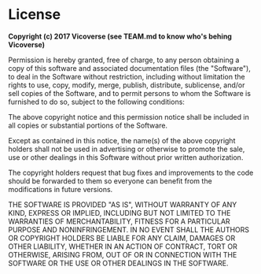 # License
  
 **Copyright (c) 2017 Vicoverse (see TEAM.md to know who's behing Vicoverse)**

 Permission is hereby granted, free of charge, to any person obtaining a copy
 of this software and associated documentation files (the "Software"), to deal
 in the Software without restriction, including without limitation the rights
 to use, copy, modify, merge, publish, distribute, sublicense, and/or sell
 copies of the Software, and to permit persons to whom the Software is
 furnished to do so, subject to the following conditions:

 The above copyright notice and this permission notice shall be included in
 all copies or substantial portions of the Software.
 
 Except as contained in this notice, the name(s) of the above copyright holders shall
 not be used in advertising or otherwise to promote the sale, use or other dealings in
 this Software without prior written authorization.
 
 The copyright holders request that bug fixes and improvements to the code
 should be forwarded to them so everyone can benefit from the modifications
 in future versions.

 THE SOFTWARE IS PROVIDED "AS IS", WITHOUT WARRANTY OF ANY KIND, EXPRESS OR
 IMPLIED, INCLUDING BUT NOT LIMITED TO THE WARRANTIES OF MERCHANTABILITY,
 FITNESS FOR A PARTICULAR PURPOSE AND NONINFRINGEMENT. IN NO EVENT SHALL THE
 AUTHORS OR COPYRIGHT HOLDERS BE LIABLE FOR ANY CLAIM, DAMAGES OR OTHER
 LIABILITY, WHETHER IN AN ACTION OF CONTRACT, TORT OR OTHERWISE, ARISING FROM,
 OUT OF OR IN CONNECTION WITH THE SOFTWARE OR THE USE OR OTHER DEALINGS IN
 THE SOFTWARE.